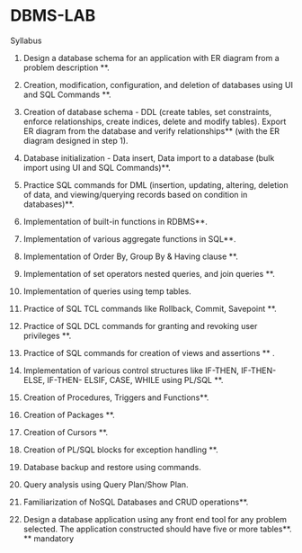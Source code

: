 # DBMS-LAB

Syllabus

1. Design a database schema for an application with ER diagram from a problem description
**.
2. Creation, modification, configuration, and deletion of databases using UI and SQL
Commands **.
3. Creation of database schema - DDL (create tables, set constraints, enforce relationships,
create indices, delete and modify tables). Export ER diagram from the database and verify
relationships** (with the ER diagram designed in step 1).

4. Database initialization - Data insert, Data import to a database (bulk import using UI and
SQL Commands)**.
5. Practice SQL commands for DML (insertion, updating, altering, deletion of data, and
viewing/querying records based on condition in databases)**.
6. Implementation of built-in functions in RDBMS**.
7. Implementation of various aggregate functions in SQL**.
8. Implementation of Order By, Group By & Having clause **.
9. Implementation of set operators nested queries, and join queries **.
10. Implementation of queries using temp tables.
11. Practice of SQL TCL commands like Rollback, Commit, Savepoint **.
12. Practice of SQL DCL commands for granting and revoking user privileges **.
13. Practice of SQL commands for creation of views and assertions ** .

14. Implementation of various control structures like IF-THEN, IF-THEN-ELSE, IF-THEN-
ELSIF, CASE, WHILE using PL/SQL **.

15. Creation of Procedures, Triggers and Functions**.
16. Creation of Packages **.
17. Creation of Cursors **.
18. Creation of PL/SQL blocks for exception handling **.
19. Database backup and restore using commands.
20. Query analysis using Query Plan/Show Plan.
21. Familiarization of NoSQL Databases and CRUD operations**.
22. Design a database application using any front end tool for any problem selected. The
application constructed should have five or more tables**.
** mandatory
